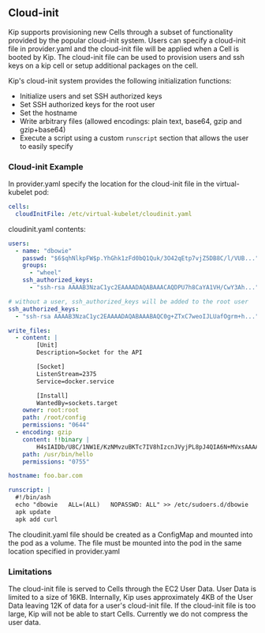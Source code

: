## Cloud-init

Kip supports provisioning new Cells through a subset of functionality provided by the popular cloud-init system.  Users can specify a cloud-init file in provider.yaml and the cloud-init file will be applied when a Cell is booted by Kip. The cloud-init file can be used to provision users and ssh keys on a kip cell or setup additional packages on the cell.

Kip's cloud-init system provides the following initialization functions:

* Initialize users and set SSH authorized keys
* Set SSH authorized keys for the root user
* Set the hostname
* Write arbitrary files (allowed encodings: plain text, base64, gzip and gzip+base64)
* Execute a script using a custom `runscript` section that allows the user to easily specify

### Cloud-init Example

In provider.yaml specify the location for the cloud-init file in the virtual-kubelet pod:
```yaml
cells:
  cloudInitFile: /etc/virtual-kubelet/cloudinit.yaml
```

cloudinit.yaml contents:

```yaml
users:
  - name: "dbowie"
    passwd: "$6$qhNlkpFW$p.YhGhk1zFd0bQ1Quk/3O42qEtp7vjZ5DB8C/l/VUB..."
    groups:
      - "wheel"
    ssh_authorized_keys:
      - "ssh-rsa AAAAB3NzaC1yc2EAAAADAQABAAACAQDPU7h8CaYA1VH/CwY3Ah..."

# without a user, ssh_authorized_keys will be added to the root user
ssh_authorized_keys:
  - "ssh-rsa AAAAB3NzaC1yc2EAAAADAQABAAABAQC0g+ZTxC7weoIJLUafOgrm+h..."

write_files:
  - content: |
        [Unit]
        Description=Socket for the API

        [Socket]
        ListenStream=2375
        Service=docker.service

        [Install]
        WantedBy=sockets.target
    owner: root:root
    path: /root/config
    permissions: "0644"
  - encoding: gzip
    content: !!binary |
        H4sIAIDb/U8C/1NW1E/KzNMvzuBKTc7IV8hIzcnJVyjPL8pJ4QIA6N+MVxsAAAA=
    path: /usr/bin/hello
    permissions: "0755"

hostname: foo.bar.com

runscript: |
  #!/bin/ash
  echo "dbowie   ALL=(ALL)   NOPASSWD: ALL" >> /etc/sudoers.d/dbowie
  apk update
  apk add curl
```

The cloudinit.yaml file should be created as a ConfigMap and mounted into the pod as a volume.  The file must be mounted into the pod in the same location specified in provider.yaml

### Limitations

The cloud-init file is served to Cells through the EC2 User Data.  User Data is limited to a size of 16KB.  Internally, Kip uses approximately 4KB of the User Data leaving 12K of data for a user's cloud-init file.  If the cloud-init file is too large, Kip will not be able to start Cells.  Currently we do not compress the user data.
